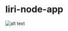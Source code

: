 # liri-node-app
![alt text](https://github.com/hyelim3316/liri-node-app/blob/master/liri_app_hyelim.gif "GIF")
